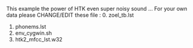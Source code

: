 This example the power of HTK even super noisy sound ...
For your own data please CHANGE/EDIT these file :
0. zoel_tb.lst
1. phonems.lst
2. env_cygwin.sh
3. htk2_mfcc_lst.w32
